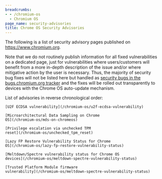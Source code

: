 ```yaml
---
breadcrumbs:
- - /chromium-os
  - Chromium OS
page_name: security-advisories
title: Chrome OS Security Advisories
---
```


The following is a list of security advisory pages published on
<https://www.chromium.org>.

Note that we do not routinely publish information for all fixed vulnerabilities
on a dedicated page, just for vulnerabilities where users/customers will benefit
from a more in-depth description of the issue and/or where mitigative action by
the user is necessary. Thus, the majority of security bug fixes will not be
listed here but handled as [security bugs in the bugs.chromium.org
tracker](https://bugs.chromium.org/p/chromium/issues/list?can=1&q=Type%3DBug-Security+OS%3DChrome)
and the fixes will be rolled out transparently to devices with the Chrome OS
auto-update mechanism.

List of advisories in reverse chronological order:

    [U2F ECDSA vulnerability](/chromium-os/u2f-ecdsa-vulnerability)

    [Microarchitectural Data Sampling on Chrome
    OS](/chromium-os/mds-on-chromeos)

    [Privilege escalation via unchecked TPM
    reset](/chromium-os/unchecked_tpm_reset)

    [Lazy FP Restore Vulnerability Status for Chrome
    OS](/chromium-os/lazy-fp-restore-vulnerability-status)

    [Meltdown/Spectre vulnerability status for Chrome OS
    devices](/chromium-os/meltdown-spectre-vulnerability-status)

    [Trusted Platform Module firmware
    vulnerability](/chromium-os/meltdown-spectre-vulnerability-status)